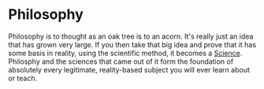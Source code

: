 # Philosophy

Philosophy is to thought as an oak tree is to an acorn. It's really just an idea that has grown very large. If you then take that big idea and prove that it has some basis in reality, using the scientific method, it becomes a [Science](/Glossary/Science/). Philosphy and the sciences that came out of it form the foundation of absolutely every legitimate, reality-based subject you will ever learn about or teach.

